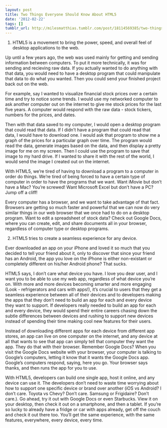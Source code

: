 ```yaml
---
layout: post
title: Two Things Everyone Should Know About HTML5
date: '2012-02-22'
tags: []
tumblr_url: http://milesmatthias.tumblr.com/post/18114569385/two-things-everyone-should-know-about-html5
---
```



1) HTML5 is a movement to bring the power, speed, and overall feel of desktop applications to the web.



Up until a few years ago, the web was used mainly for getting and sending information between computers. To put it more technically, it was for sending and recieving raw data. If you actually wanted to do anything with that data, you would need to have a desktop program that could manipulate that data to do what you wanted. Then you could send your finished project back out on the web.



For example, say I wanted to visualize financial stock prices over a certain time and try to notice some trends. I would use my networked computer to ask another computer out on the internet to give me stock prices for the last five years. A computer would respond with the raw data - stock tickers, numbers for the prices, and dates.



Then with that data saved to my computer, I would open a desktop program that could read that data. If I didn’t have a program that could read that data, I would have to download one. I would ask that program to show me a graph of the prices for a particular graph over time. The program would read the data, generate images based on the data, and then display a pretty image for me on my screen. Then I could use the program to save that image to my hard drive. If I wanted to share it with the rest of the world, I would send the image I created out on the internet.



With HTML5, we’re tired of having to download a program to a computer in order do things. We’re tired of being forced to have a certain type of computer in order to have the programs that we want. Want iMovie but don’t have a Mac? You’re screwed! Want Microsoft Excel but don’t have a PC? Jump off a cliff!



Every computer has a browser, and we want to take advantage of that fact. Browsers are getting so much faster and powerful that we can now do very similar things in our web browser that we once had to do on a desktop program. Want to edit a spreadsheet of stock data? Check out Google Docs, where you can create, edit, and share documents all in your browser, regardless of computer type or desktop programs.



2) HTML5 tries to create a seamless experience for any device.



Ever downloaded an app on your iPhone and loved it so much that you decided to tell your friend about it, only to discover that since your friend has an Android, the app you love on the iPhone is either non-existant or completely different on his/her Android phone? That sucks.



HTML5 says, I don’t care what device you have. I love you dear user, and I want you to be able to use my web app, regardless of what device you’re on. With more and more devices becoming smarter and more engaging (Look - refrigerators and cars with apps!), it’s crucial to users that they get a seamless experience between all of their devices and to developers making the apps that they don’t need to build an app for each and every device they want to support. If developers really needed to build an app for each and every device, they would spend their entire careers chasing down the subtle differences between devices and rushing to support new devices instead of spending their time making cool new features for their users.



Instead of downloading different apps for each device from different app stores, an app can live on one computer on the internet, and any device at all that wants to see that app can simply tell that computer they want the app. They do that with their browser. Remember Google Docs? When you visit the Google Docs website with your browser, your computer is talking to Google’s computers, letting it know that it wants the Google Docs app. Google’s computers respond, saying, here you go. Your browser says thanks, and then runs the app for you to use.



With HTML5, developers can build one single app, host it online, and any device can use it. The developers don’t need to waste time worrying about how to support one specific device or brand over another (iOS vs Android? I don’t care. Toyota vs Chevy? Don’t care. Samsung or Frigidaire? Don’t care.). Go ahead, try it out with Google Docs or even Starbucks. View it on your desktop, then check it out on a smartphone, and then a tablet. If you’re so lucky to already have a fridge or car with apps already, get off the couch and check it out there too. You’ll get the same experience, with the same features, everywhere, every device, every time.
